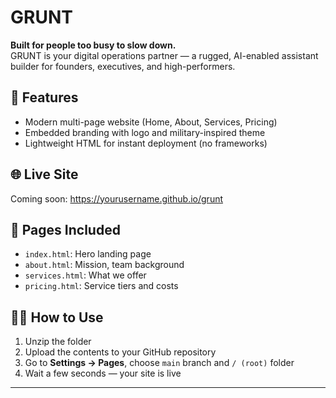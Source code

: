 # GRUNT

**Built for people too busy to slow down.**  
GRUNT is your digital operations partner — a rugged, AI-enabled assistant builder for founders, executives, and high-performers.

## 🔧 Features
- Modern multi-page website (Home, About, Services, Pricing)
- Embedded branding with logo and military-inspired theme
- Lightweight HTML for instant deployment (no frameworks)

## 🌐 Live Site
Coming soon: https://yourusername.github.io/grunt

## 📁 Pages Included
- `index.html`: Hero landing page
- `about.html`: Mission, team background
- `services.html`: What we offer
- `pricing.html`: Service tiers and costs

## 👨‍💻 How to Use
1. Unzip the folder
2. Upload the contents to your GitHub repository
3. Go to **Settings → Pages**, choose `main` branch and `/ (root)` folder
4. Wait a few seconds — your site is live

---
